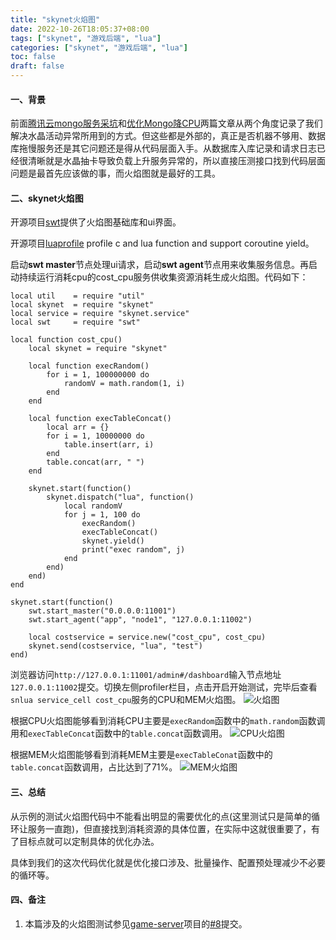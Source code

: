 ```yaml
---
title: "skynet火焰图"
date: 2022-10-26T18:05:37+08:00
tags: ["skynet", "游戏后端", "lua"]
categories: ["skynet", "游戏后端", "lua"]
toc: false
draft: false
---
```


#### 一、背景
前面[腾讯云mongo服务采坑](../wgame_group/)和[优化Mongo降CPU](../mongo_cpu/)两篇文章从两个角度记录了我们解决水晶活动异常所用到的方式。但这些都是外部的，真正是否机器不够用、数据库拖慢服务还是其它问题还是得从代码层面入手。从数据库入库记录和请求日志已经很清晰就是水晶抽卡导致负载上升服务异常的，所以直接压测接口找到代码层面问题是最首先应该做的事，而火焰图就是最好的工具。
<!--more-->

#### 二、skynet火焰图
开源项目[swt](https://github.com/lsg2020/swt)提供了火焰图基础库和ui界面。

开源项目[luaprofile](https://github.com/lsg2020/luaprofile) profile c and lua function and support coroutine yield。

启动**swt master**节点处理ui请求，启动**swt agent**节点用来收集服务信息。再启动持续运行消耗cpu的cost_cpu服务供收集资源消耗生成火焰图。代码如下：
~~~
local util    = require "util"
local skynet  = require "skynet"
local service = require "skynet.service"
local swt     = require "swt"

local function cost_cpu()
    local skynet = require "skynet"

    local function execRandom()
        for i = 1, 100000000 do
            randomV = math.random(1, i)
        end
    end
    
    local function execTableConcat()
        local arr = {}
        for i = 1, 10000000 do
            table.insert(arr, i)
        end
        table.concat(arr, " ")
    end
    
    skynet.start(function()
        skynet.dispatch("lua", function()
            local randomV
            for j = 1, 100 do
                execRandom()
                execTableConcat()
                skynet.yield()
                print("exec random", j)
            end
        end)
    end)
end

skynet.start(function()
    swt.start_master("0.0.0.0:11001")
    swt.start_agent("app", "node1", "127.0.0.1:11002")

    local costservice = service.new("cost_cpu", cost_cpu)
    skynet.send(costservice, "lua", "test")
end)
~~~

浏览器访问`http://127.0.0.1:11001/admin#/dashboard`输入节点地址`127.0.0.1:11002`提交。切换左侧profiler栏目，点击开启开始测试，完毕后查看`snlua service_cell cost_cpu`服务的CPU和MEM火焰图。
![火焰图](https://storage.keyboard-man.com/site-web/images/skynet-profile-dashboard.png)

根据CPU火焰图能够看到消耗CPU主要是`execRandom`函数中的`math.random`函数调用和`execTableConcat`函数中的`table.concat`函数调用。
![CPU火焰图](https://storage.keyboard-man.com/site-web/images/skynet-profile-cpu.png)

根据MEM火焰图能够看到消耗MEM主要是`execTableConat`函数中的`table.concat`函数调用，占比达到了71%。
![MEM火焰图](https://storage.keyboard-man.com/site-web/images/skynet-profile-mem.png)

#### 三、总结
从示例的测试火焰图代码中不能看出明显的需要优化的点(这里测试只是简单的循环让服务一直跑)，但直接找到消耗资源的具体位置，在实际中这就很重要了，有了目标点就可以定制具体的优化办法。

具体到我们的这次代码优化就是优化接口涉及、批量操作、配置预处理减少不必要的循环等。

#### 四、备注
1. 本篇涉及的火焰图测试参见[game-server](https://github.com/JieTrancender/game-server)项目的[#8](https://github.com/JieTrancender/game-server/pull/8)提交。